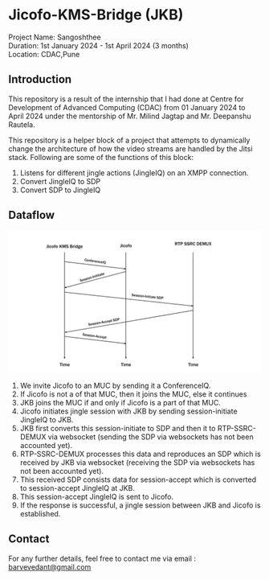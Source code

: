 # Jicofo-KMS-Bridge (JKB)
Project Name: Sangoshthee  
Duration: 1st January 2024 - 1st April 2024 (3 months)  
Location: CDAC,Pune

## Introduction
This repository is a result of the internship that I had done at Centre for Development of Advanced Computing (CDAC) from 01 January 2024 to April 2024 under the mentorship of Mr. Milind Jagtap and Mr. Deepanshu Rautela.

This repository is a helper block of a project that attempts to dynamically change the architecture of how the video streams are handled by the Jitsi stack.
Following are some of the functions of this block:

1. Listens for different jingle actions (JingleIQ) on an XMPP connection.
2. Convert JingleIQ to SDP
3. Convert SDP to JingleIQ

## Dataflow
![dataflow](https://github.com/vedantbarve/Jicofo-KMS-Bridge/blob/final/assets/dataflow.png?raw=true)

1. We invite Jicofo to an MUC by sending it a ConferenceIQ.
2. If Jicofo is not a of that MUC, then it joins the MUC, else it continues
3. JKB joins the MUC if and only if Jicofo is a part of that MUC.
4. Jicofo initiates jingle session with JKB by sending session-initiate JingleIQ to JKB.
5. JKB first converts this session-initiate to SDP and then it to RTP-SSRC-DEMUX via websocket (sending the SDP via websockets has not been accounted yet).
6. RTP-SSRC-DEMUX processes this data and reproduces an SDP which is received by JKB via websocket (receiving the SDP via websockets has not been accounted yet).
7. This received SDP consists data for session-accept which is converted to session-accept JingleIQ at JKB.
8. This session-accept JingleIQ is sent to Jicofo.
9. If the response is successful, a jingle session between JKB and Jicofo is established.

## Contact
For any further details, feel free to contact me via email : barvevedant@gmail.com
